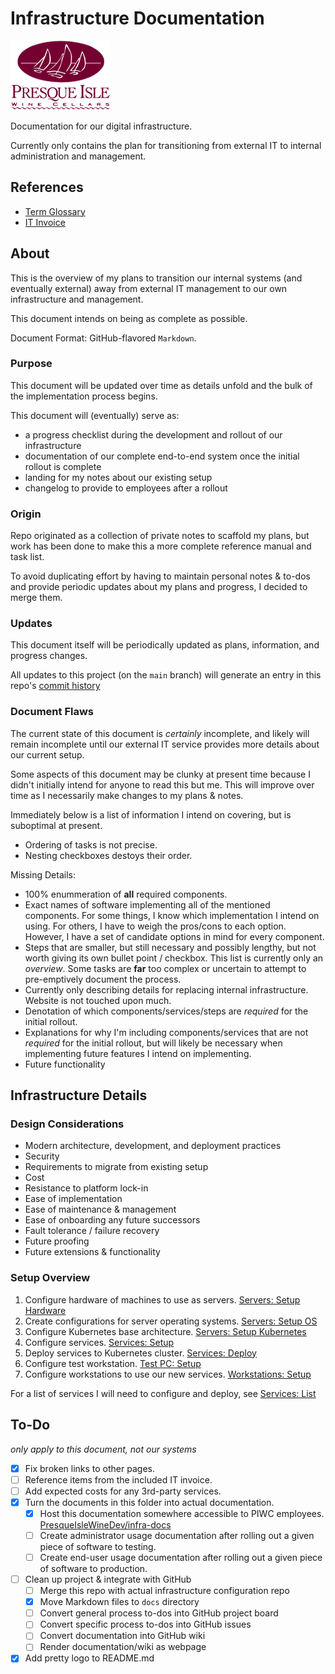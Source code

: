 # Infrastructure Documentation

![PIWC Logo](./assets/piwine-logo.png?raw=true)

Documentation for our digital infrastructure.

Currently only contains the plan for transitioning from external IT to internal administration and management.

## References

- [Term Glossary](.docs/plans/glossary.md)
- [IT Invoice](./assets/invoice-it-services-feb23.pdf)

## About

This is the overview of my plans to transition our internal systems (and eventually external) away from external IT management to our own infrastructure and management.

This document intends on being as complete as possible.

Document Format: GitHub-flavored `Markdown`.


### Purpose

This document will be updated over time as details unfold and the bulk of the implementation process begins.

This document will (eventually) serve as:

- a progress checklist during the development and rollout of our infrastructure
- documentation of our complete end-to-end system once the initial rollout is complete
- landing for my notes about our existing setup
- changelog to provide to employees after a rollout

### Origin

Repo originated as a collection of private notes to scaffold my plans, but work has been done to make this a more complete reference manual and task list.

To avoid duplicating effort by having to maintain personal notes & to-dos and provide periodic updates about my plans and progress, I decided to merge them.

### Updates

This document itself will be periodically updated as plans, information, and progress changes.

All updates to this project (on the `main` branch) will generate an entry in this repo's [commit history](https://github.com/PresqueIsleWineDev/infra-docs/commits/main)


### Document Flaws

The current state of this document is *certainly* incomplete, and likely will remain incomplete until our external IT service provides more details about our current setup.

Some aspects of this document may be clunky at present time because I didn't initially intend for anyone to read this but me. This will improve over time as I necessarily make changes to my plans & notes.

Immediately below is a list of information I intend on covering, but is suboptimal at present.

- Ordering of tasks is not precise.
- Nesting checkboxes destoys their order.

Missing Details:

- 100% enummeration of **all** required components.
- Exact names of software implementing all of the mentioned components. For some things, I know which implementation I intend on using. For others, I have to weigh the pros/cons to each option. However, I have a set of candidate options in mind for every component.
- Steps that are smaller, but still necessary and possibly lengthy, but not worth giving its own bullet point / checkbox. This list is currently only an *overview*. Some tasks are **far** too complex or uncertain to attempt to pre-emptively document the process.
- Currently only describing details for replacing internal infrastructure. Website is not touched upon much.
- Denotation of which components/services/steps are *required* for the initial rollout.
- Explanations for why I'm including components/services that are not *required* for the initial rollout, but will likely be necessary when implementing future features I intend on implementing.
- Future functionality


## Infrastructure Details

### Design Considerations

- Modern architecture, development, and deployment practices
- Security
- Requirements to migrate from existing setup
- Cost
- Resistance to platform lock-in
- Ease of implementation
- Ease of maintenance & management
- Ease of onboarding any future successors
- Fault tolerance / failure recovery
- Future proofing
- Future extensions & functionality

### Setup Overview

1. Configure hardware of machines to use as servers.   [Servers: Setup Hardware](.docs/plans/kubernetes-hardware-setup.md)
2. Create configurations for server operating systems. [Servers: Setup OS](.docs/plans/kubernetes-operating-system-setup.md)
3. Configure Kubernetes base architecture.             [Servers: Setup Kubernetes](.docs/plans/kubernetes-architecture.md)
4. Configure services.                                 [Services: Setup](.docs/plans/services-setup.md)
5. Deploy services to Kubernetes cluster.              [Services: Deploy](.docs/plans/services-deploy.md)
6. Configure test workstation.                         [Test PC: Setup](.docs/plans/workstation-testing.md)
7. Configure workstations to use our new services.     [Workstations: Setup](.docs/plans/workstation-setup.md)

For a list of services I will need to configure and deploy, see [Services: List](.docs/plans/services-list.md)

## To-Do

*only apply to this document, not our systems*

- [X] Fix broken links to other pages.
- [ ] Reference items from the included IT invoice.
- [ ] Add expected costs for any 3rd-party services.
- [X] Turn the documents in this folder into actual documentation.
  - [X] Host this documentation somewhere accessible to PIWC employees. [PresqueIsleWineDev/infra-docs](https://github.com/PresqueIsleWineDev/infra-docs)
  - [ ] Create administrator usage documentation after rolling out a given piece of software to testing.
  - [ ] Create end-user usage documentation after rolling out a given piece of software to production.
- [ ] Clean up project & integrate with GitHub
  - [ ] Merge this repo with actual infrastructure configuration repo
  - [X] Move Markdown files to `docs` directory
  - [ ] Convert general process to-dos into GitHub project board
  - [ ] Convert specific process to-dos into GitHub issues
  - [ ] Convert documentation into GitHub wiki
  - [ ] Render documentation/wiki as webpage
- [X] Add pretty logo to README.md
